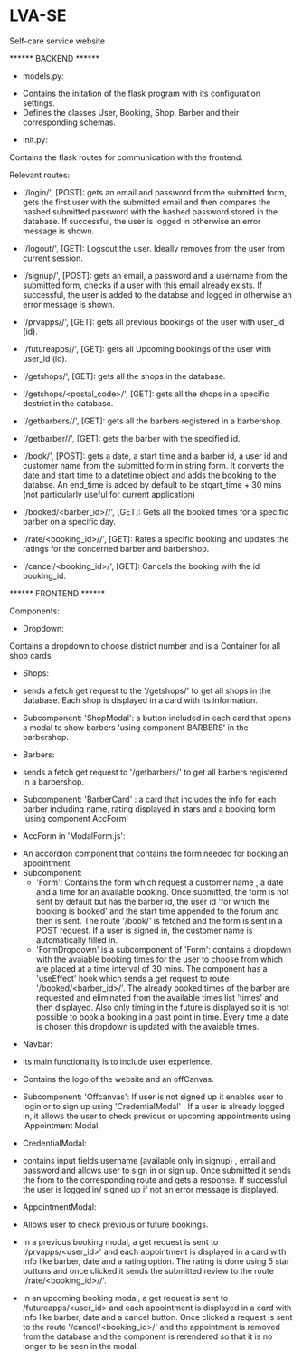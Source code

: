 # LVA-SE
Self-care service website


****** BACKEND ******

* models.py: 
- Contains the initation of the flask program with its configuration settings. 
- Defines the classes User, Booking, Shop, Barber and their corresponding schemas.

* init.py:

Contains the flask routes for communication with the frontend.

Relevant routes:

- '/login/', [POST]:
gets an email and password from the submitted form, gets the first user with the submitted email and then compares the hashed submitted password with the hashed password stored in the database. If successful, the user is logged in otherwise an error message is shown.

- '/logout/', [GET]:
Logsout the user. Ideally removes from the user from current session.

- '/signup/', [POST]:
gets an email, a password and a username from the submitted form, checks if a user with this email already exists. If successful, the user is added to the databse and logged in otherwise an error message is shown.

- '/prvapps/<id>/', [GET]:
gets all previous bookings of the user with user_id (id). 
  
- '/futureapps/<id>/', [GET]:
gets all Upcoming bookings of the user with user_id (id).

- '/getshops/', [GET]:
  gets all the shops in the database.

- '/getshops/<postal_code>/', [GET]:
  gets all the shops in a specific destrict in the database.
  
- '/getbarbers/<shopid>/', [GET]:
  gets all the barbers registered in a barbershop.
  
- '/getbarber/<id>/', [GET]:
  gets the barber with the specified id.
  
- '/book/', [POST]:
gets a date, a start time and a barber id, a user id and customer name from the submitted form in string form. It converts the date and start time to a datetime object and adds the booking to the databse. An end_time is added by default to be stqart_time + 30 mins (not particularly useful for current application)
  
- '/booked/<barber_id>/<date>/', [GET]:
Gets all the booked times for a specific barber on a specific day.

- '/rate/<booking_id>/<rating>/', [GET]:
Rates a specific booking and updates the ratings for the concerned barber and barbershop.
  
- '/cancel/<booking_id>/', [GET]:
Cancels the booking with the id booking_id.
  
  
****** FRONTEND ****** 
 
Components:
  
 * Dropdown:
  
Contains a dropdown to choose district number and is a Container for  all shop cards

 * Shops: 
 
- sends a  fetch get request to the '/getshops/' to get all shops in the database. Each shop is displayed in a card with its information. 
  
- Subcomponent: 'ShopModal': a button included in each card that opens a modal to show barbers 'using component BARBERS' in the barbershop.
  
* Barbers: 
  
- sends a fetch get request to '/getbarbers/' to get all barbers registered in a barbershop.

- Subcomponent: 'BarberCard' : a card that includes the info for each barber including name, rating displayed in stars and a booking form 'using component AccForm'
  
* AccForm in 'ModalForm.js':
 
- An accordion component that contains the form needed for booking an appointment.
- Subcomponent: 
  * 'Form': Contains the form which request a customer name , a date and a time for an available booking. Once submitted, the form is not sent by default but has the barber id, the user id  'for which the booking is booked' and the start time appended to the forum and then is sent. The route '/book/' is fetched and the form is sent in a POST request. If a user is signed in, the customer name is automatically filled in.
  * 'FormDropdown' is a subcomponent of 'Form': contains a dropdown with the avaiable booking times for the user to choose from which are placed at a time interval of 30 mins. The component has a 'useEffect' hook which sends a get request to route '/booked/<barber_id>/'. The already booked times of the barber are requested and eliminated from the available times list 'times' and then displayed. Also only timing in the future is displayed so it is not possible to book a booking in a past point in time. Every time a date is chosen this dropdown is updated with the avaiable times.
  
* Navbar:
  
 - its main functionality is to include user experience.
 - Contains the logo of the website and an offCanvas.
 - Subcomponent: 'Offcanvas': If user is not signed up it enables user to login or to sign up using 'CredentialModal' . If a user is already logged in, it allows the user to check previous or upcoming appointments using 'Appointment Modal.
  

 - CredentialModal:
  - contains input fields username (available only in signup) , email and password and allows user to sign in or sign up. Once submitted it sends the from to the corresponding route and gets a response. If successful, the user is logged in/ signed up if not an error message is displayed.
  
 - AppointmentModal:
  - Allows user to check previous or future bookings.
  
  - In a previous booking modal, a get request is sent to '/prvapps/<user_id>' and each appointment is displayed in a card with info like barber, date and a rating option. The rating is done using 5 star buttons and once clicked it sends the submitted review to the route '/rate/<booking_id>/<rating>/'.
  
  - In an upcoming booking modal, a get request is sent to /futureapps/<user_id> and each appointment is displayed in a card with info like barber, date and a cancel button. Once clicked a request is sent to the route '/cancel/<booking_id>/' and the appointment is removed from the database and the component is rerendered so that it is no longer to be seen in the modal.
  
  

  
  
  
 
  
  
  
 


  
  
  
  
  
  
  
  
